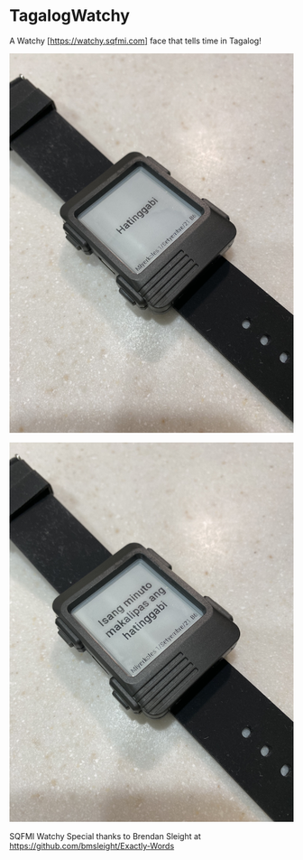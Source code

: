 # TagalogWatchy
A Watchy [https://watchy.sqfmi.com] face that tells time in Tagalog!

![alt text](https://github.com/riff2jam/TagalogWatchy/blob/main/images/0_00.png)

![alt text](https://github.com/riff2jam/TagalogWatchy/blob/main/images/0_01.png)

SQFMI Watchy
Special thanks to Brendan Sleight at https://github.com/bmsleight/Exactly-Words
